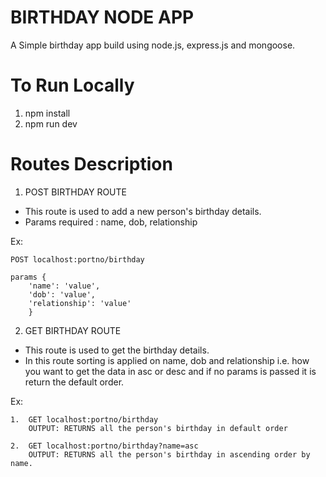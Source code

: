 # BIRTHDAY NODE APP

A Simple birthday app build using node.js, express.js and mongoose.

# To Run Locally

1. npm install
2. npm run dev

# Routes Description

1. POST BIRTHDAY ROUTE

- This route is used to add a new person's birthday details.
- Params required : name, dob, relationship

Ex:
    
    POST localhost:portno/birthday
    
    params {
        'name': 'value',
        'dob': 'value',
        'relationship': 'value'
        }

2. GET BIRTHDAY ROUTE

- This route is used to get the birthday details.
- In this route sorting is applied on name, dob and relationship i.e. how you want to get the data in asc or desc and if no params is passed it is return the default order.

Ex: 
    
    1.  GET localhost:portno/birthday
        OUTPUT: RETURNS all the person's birthday in default order

    2.  GET localhost:portno/birthday?name=asc
        OUTPUT: RETURNS all the person's birthday in ascending order by name.
